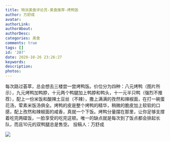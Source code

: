```yaml
---
title: 特派美食评论员-美食推荐-烤鸭饭
author: 万舒成
avatar: 
authorLink: 
authorAbout: 
authorDesc: 
categories: 美食
comments: true
tags: []
id: '287'
date: 2020-10-26 23:26:27
keywords:
description:
photos:
---
```


每次路过荟萃，总会想去三楼尝一尝烤鸭饭。价位分为四种：八元烤鸭（图片所示），九元烤鸭加鸭脖，十元两个鸭腿加上鸭脖和鸭头，十一元半只鸭（强烈不推荐），配上一份米饭和酸辣土豆丝（不辣），撒上满满的孜然和辣椒面，在打一碗蛋花汤，荤素米饭汤俱全。烤鸭的皮是整个烤鸭的精华，稍微的脆皮加上软软的口感，配上孜然和辣椒面的咸香，真就一个下饭。烤鸭分量摆在那里，让你足够支撑着吃完两碟饭，一脸享受的吃完这顿。唯一的缺点就是每次到了饭点都会排起长队，而且10元的双鸭腿总是售空。 投稿人：万舒成

![](https://cdn.jsdelivr.net/gh/aiupc/drawingbed/img/QQ图片20201026230521.jpg)
